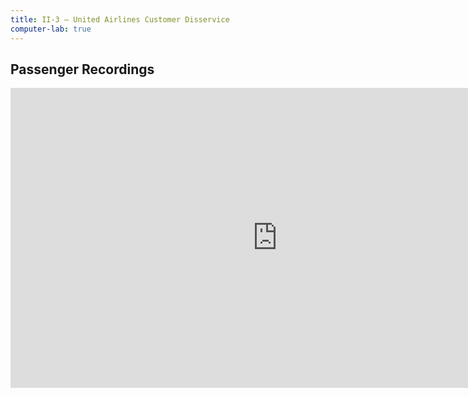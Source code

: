 ```yaml
---
title: II-3 — United Airlines Customer Disservice
computer-lab: true
---
```


## Passenger Recordings

<iframe width="854" height="480" src="https://www.youtube.com/embed/3FbdPQM3JDQ" frameborder="0" allowfullscreen></iframe>

